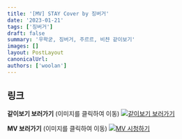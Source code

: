 ```yaml
---
title: '[MV] STAY Cover by 징버거'
date: '2023-01-21'
tags: ['징버거']
draft: false
summary: '우왁굳, 징버거, 주르르, 비챤 같이보기'
images: []
layout: PostLayout
canonicalUrl:
authors: ['woolan']
---
```


## 링크

**같이보기 보러가기** (이미지를 클릭하여 이동)
[![같이보기 보러가기](https://cdn.discordapp.com/attachments/1135756712759013437/1135758630910697602/banner.png)](https://cafe.naver.com/steamindiegame/9430434)

**MV 보러가기** (이미지를 클릭하여 이동)
[![MV 시청하기](https://i.ytimg.com/vi/tT-kuonVzfY/maxresdefault.jpg)](https://youtu.be/tT-kuonVzfY)
